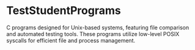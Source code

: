 # TestStudentPrograms
C programs designed for Unix-based systems, featuring file comparison and automated testing tools. These programs utilize low-level POSIX syscalls for efficient file and process management.
